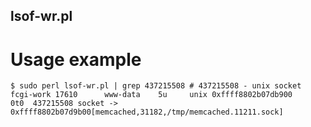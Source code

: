 lsof-wr.pl
---

Usage example
===

```
$ sudo perl lsof-wr.pl | grep 437215508 # 437215508 - unix socket
fcgi-work 17610      www-data    5u     unix 0xffff8802b07db900        0t0  437215508 socket -> 0xffff8802b07d9b00[memcached,31182,/tmp/memcached.11211.sock]
```

